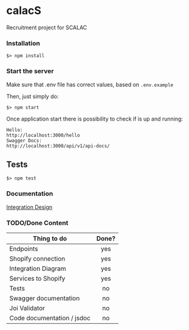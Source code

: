 # calacS
Recruitment project for SCALAC

### Installation

```
$> npm install
```

### Start the server
Make sure that .env file has correct values, based on `.env.example`

Then, just simply do:
```
$> npm start
```

Once application start there is possibility to check if is up and running:
```
Hello:
http://localhost:3000/hello
Swagger Docs: 
http://localhost:3000/api/v1/api-docs/
```

## Tests

```
$> npm test
```

### Documentation
[Integration Design](docs/integration-design.png)



### TODO/Done Content

| Thing to do  | Done? |
| ------------- |:-------------:|
| Endpoints      | yes     |
| Shopify connection      | yes     |
| Integration Diagram      | yes     |
| Services to Shopify      | yes     |
| Tests      | no     |
| Swagger documentation      | no     |
| Joi Validator      | no     |
| Code documentation / jsdoc      | no     |
